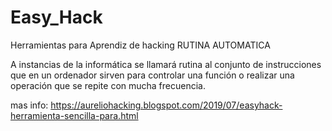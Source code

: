 # Easy_Hack
Herramientas para Aprendiz de hacking
RUTINA AUTOMATICA

A instancias de la informática se llamará rutina al conjunto de instrucciones que en un ordenador sirven para controlar una función o realizar una operación que se repite con mucha frecuencia.

mas info: https://aureliohacking.blogspot.com/2019/07/easyhack-herramienta-sencilla-para.html
